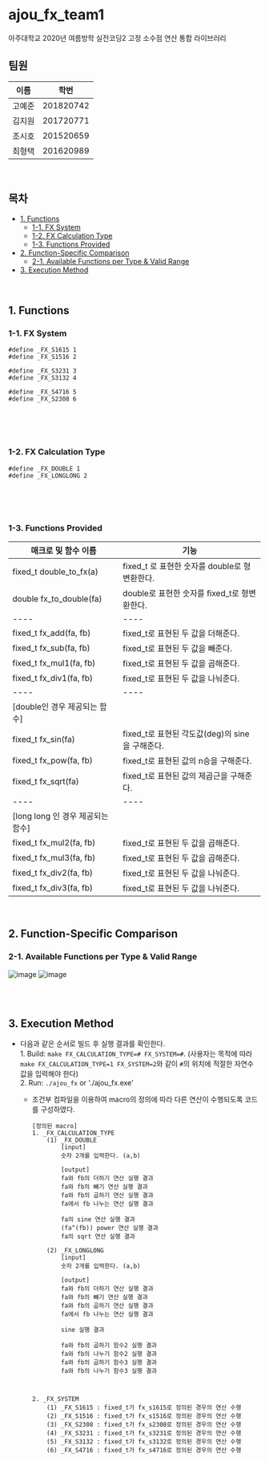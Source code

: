 # ajou_fx_team1
아주대학교 2020년 여름방학 실전코딩2 고정 소수점 연산 통합 라이브러리
## 팀원

| 이름 | 학번 | 
| ---- | ---- |
| 고예준 | 201820742 | 
| 김지원 | 201720771 | 
| 조시호 | 201520659 | 
| 최형택 | 201620989 | 


<br>

## 목차

- [1. Functions](#1-functions)
  * [1-1. FX System](#1-1-fx-system)
  * [1-2. FX Calculation Type](#1-2-fx-calculation-type)
  * [1-3. Functions Provided](#1-3-functions-provided)
- [2. Function-Specific Comparison](#2-function-specific-comparison)
  * [2-1. Available Functions per Type & Valid Range](#2-1-available-functions-per-type---valid-range)
- [3. Execution Method](#3-execution-method)

<br>


## 1. Functions

### 1-1. FX System


```
#define _FX_S1615 1
#define _FX_S1516 2

#define _FX_S3231 3
#define _FX_S3132 4

#define _FX_S4716 5 
#define _FX_S2308 6
```

<br>
<br>
<br>

### 1-2. FX Calculation Type
 

```
#define _FX_DOUBLE 1
#define _FX_LONGLONG 2
```

<br>
<br>
<br>


### 1-3. Functions Provided


| 매크로 및 함수 이름 | 기능 |
| ---- | ---- |
| fixed_t double_to_fx(a) | fixed_t 로 표현한 숫자를 double로 형변환한다. |
| double fx_to_double(fa) | double로 표현한 숫자를 fixed_t로 형변환한다. |
| ---- | ---- |
| fixed_t fx_add(fa, fb) | fixed_t로 표현된 두 값을 더해준다.  |
| fixed_t fx_sub(fa, fb) | fixed_t로 표현된 두 값을 빼준다. |
| fixed_t fx_mul1(fa, fb) | fixed_t로 표현된 두 값을 곱해준다. |
| fixed_t fx_div1(fa, fb) | fixed_t로 표현된 두 값을 나눠준다. |
| ---- | ---- |
| [double인 경우 제공되는 함수] | |
| fixed_t fx_sin(fa) | fixed_t로 표현된 각도값(deg)의 sine 을 구해준다.  | 
| fixed_t fx_pow(fa, fb) | fixed_t로 표현된 값의 n승을 구해준다. |
| fixed_t fx_sqrt(fa) | fixed_t로 표현된 값의 제곱근을 구해준다. |
| ---- | ---- |
| [long long 인 경우 제공되는 함수] |  |
| fixed_t fx_mul2(fa, fb)| fixed_t로 표현된 두 값을 곱해준다. |
| fixed_t fx_mul3(fa, fb)| fixed_t로 표현된 두 값을 곱해준다. |
| fixed_t fx_div2(fa, fb) | fixed_t로 표현된 두 값을 나눠준다. | 
| fixed_t fx_div3(fa, fb) | fixed_t로 표현된 두 값을 나눠준다. |
<br>



## 2. Function-Specific Comparison

### 2-1. Available Functions per Type & Valid Range

![image](images/Function_list_double.png)
![image](images/Function_list_longlong.png)


<br>
<br>

## 3. Execution Method


- 다음과 같은 순서로 빌드 후 실행 결과를 확인한다.     
        1. Build: `make FX_CALCULATION_TYPE=# FX_SYSTEM=#`. (사용자는 목적에 따라 `make FX_CALCULATION_TYPE=1 FX_SYSTEM=2`와 같이 `#`의 위치에 적절한 자연수 값을 입력해야 한다)    
        2. Run: `./ajou_fx` or './ajou_fx.exe'


    - 조건부 컴파일을 이용하여 macro의 정의에 따라 다른 연산이 수행되도록 코드를 구성하였다.
        ```
        [정의된 macro]
        1. _FX_CALCULATION_TYPE
            (1) _FX_DOUBLE
                [input]
                숫자 2개를 입력한다. (a,b)

                [output]
                fa와 fb의 더하기 연산 실행 결과
                fa와 fb의 뺴기 연산 실행 결과
                fa와 fb의 곱하기 연산 실행 결과
                fa에서 fb 나누는 연산 실행 결과

                fa의 sine 연산 실행 결과
                (fa^(fb)) power 연산 실행 결과
                fa의 sqrt 연산 실행 결과

            (2) _FX_LONGLONG
                [input]
                숫자 2개를 입력한다. (a,b)

                [output]
                fa와 fb의 더하기 연산 실행 결과
                fa와 fb의 뺴기 연산 실행 결과
                fa와 fb의 곱하기 연산 실행 결과
                fa에서 fb 나누는 연산 실행 결과

                sine 실행 결과

                fa와 fb의 곱하기 함수2 실행 결과
                fa와 fb의 나누기 함수2 실행 결과
                fa와 fb의 곱하기 함수3 실행 결과
                fa와 fb의 나누기 함수3 실행 결과


        
        2. _FX_SYSTEM
            (1) _FX_S1615 : fixed_t가 fx_s1615로 정의된 경우의 연산 수행
            (2) _FX_S1516 : fixed_t가 fx_s1516로 정의된 경우의 연산 수행
            (3) _FX_S2308 : fixed_t가 fx_s2308로 정의된 경우의 연산 수행
            (4) _FX_S3231 : fixed_t가 fx_s3231로 정의된 경우의 연산 수행
            (5) _FX_S3132 : fixed_t가 fx_s3132로 정의된 경우의 연산 수행
            (6) _FX_S4716 : fixed_t가 fx_s4716로 정의된 경우의 연산 수행
            
        ```
